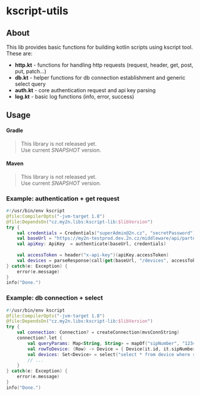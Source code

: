 # kscript-utils

## About
This lib provides basic functions for building kotlin scripts using kscript tool.
These are:
* <b>http.kt</b> - functions for handling http requests (request, header, get, post, put, patch...)
* <b>db.kt</b> - helper functions for db connection establishment and generic select query
* <b>auth.kt</b> - core authentication request and api key parsing
* <b>log.kt</b> - basic log functions (info, error, success)    

## Usage

#### Gradle

<!--- Auto-generated block -->
[//]: # (doc.usage.gradle.dependency)

> This library is not released yet. <br/>
> Use current *SNAPSHOT* version.

[//]: # (/doc.usage.gradle.dependency)

#### Maven

<!--- Auto-generated block -->
[//]: # (doc.usage.maven.dependency)

> This library is not released yet. <br/>
> Use current *SNAPSHOT* version.

[//]: # (/doc.usage.maven.dependency)

### Example: authentication + get request 
```kotlin
#!/usr/bin/env kscript
@file:CompilerOpts("-jvm-target 1.8")
@file:DependsOn("cz.my2n.libs:kscript-lib:$libVersion")
try {
    val credentials = Credentials("superAdmin@2n.cz", "secretPassword")
    val baseUrl = "https://my2n-testprod.dev.2n.cz/middleware/api/partner/v1"
    val apiKey: ApiKey  = authenticate(baseUrl, credentials)
    
    val accessToken = header("x-api-key")(apiKey.accessToken)
    val devices = parseResponse(call(get(baseUrl, "/devices", accessToken)))
} catch(e: Exception) {
    error(e.message)
}
info("Done.")
```

### Example: db connection + select
```kotlin
#!/usr/bin/env kscript
@file:CompilerOpts("-jvm-target 1.8")
@file:DependsOn("cz.my2n.libs:kscript-lib:$libVersion")
try {
    val connection: Connection? = createConnection(mvsConnString)
    connection?.let {
        val queryParams: Map<String, String> = mapOf("sipNumber", "123456")
        val rowToDevice: (Row) -> Device = { Device(it.id, it.sipNumber) }
        val devices: Set<Device> = select("select * from device where sip_number = :sipNumber", queryParams, connection, rowToDevice)
        // ...
    }
} catch(e: Exception) {
    error(e.message)
}
info("Done.")
```
